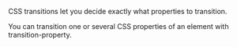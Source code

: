 CSS transitions let you decide exactly what properties to transition. 

You can transition one or several CSS properties of an element with transition-property.
